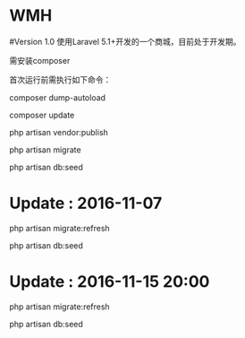 # WMH
#Version 1.0
使用Laravel 5.1+开发的一个商城，目前处于开发期。

需安装composer

首次运行前需执行如下命令：

composer dump-autoload

composer update

php artisan vendor:publish

php artisan migrate

php artisan db:seed

# Update :   2016-11-07

php artisan migrate:refresh

php artisan db:seed

# Update :   2016-11-15 20:00

php artisan migrate:refresh


php artisan db:seed

